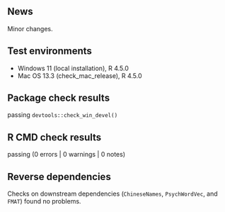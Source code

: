## News

Minor changes.

## Test environments

-   Windows 11 (local installation), R 4.5.0
-   Mac OS 13.3 (check_mac_release), R 4.5.0

## Package check results

passing `devtools::check_win_devel()`

## R CMD check results

passing (0 errors | 0 warnings | 0 notes)

## Reverse dependencies

Checks on downstream dependencies (`ChineseNames`, `PsychWordVec`, and `FMAT`) found no problems.
